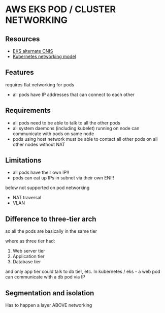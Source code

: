 # AWS EKS POD / CLUSTER NETWORKING

## Resources
- [EKS alternate CNIS](https://docs.aws.amazon.com/eks/latest/userguide/alternate-cni-plugins.html)
- [Kubernetes networking model](https://kubernetes.io/docs/concepts/services-networking/#the-kubernetes-network-model)

## Features
requires flat networking for pods
- all pods have IP addresses that can connect to each other

## Requirements
- all pods need to be able to talk to all the other pods
- all system daemons (including kubelet) running on node can communicate with pods on same node
- pods using host network must be able to contact all other pods on all other nodes without NAT

## Limitations
- all pods have their own IP!!
- pods can eat up IPs in subnet via their own ENI!!

below not supported on pod networking
- NAT traversal
- VLAN

## Difference to three-tier arch
so all the pods are basically in the same tier

where as three tier had:
1. Web server tier
2. Application tier
3. Database tier

and only app tier could talk to db tier, etc.
In kubernetes / eks - a web pod can communicate with a db pod via IP

## Segmentation and isolation
Has to happen a layer ABOVE networking
